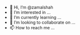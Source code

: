 - 👋 Hi, I’m @zamalshah
- 👀 I’m interested in ...
- 🌱 I’m currently learning ...
- 💞️ I’m looking to collaborate on ...
- 📫 How to reach me ...

<!---
zamalshah/zamalshah is a ✨ special ✨ repository because its `README.md` (this file) appears on your GitHub profile.
You can click the Preview link to take a look at your changes.
--->
